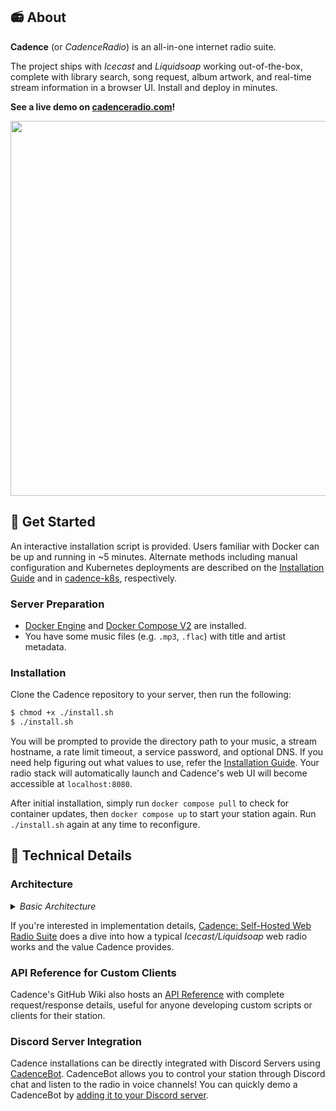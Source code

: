 ## 📻 About

**Cadence** (or *CadenceRadio*) is an all-in-one internet radio suite. 

The project ships with *Icecast* and *Liquidsoap* working out-of-the-box, complete with library search, song request, album artwork, and real-time stream information in a browser UI. Install and deploy in minutes.

**See a live demo on [cadenceradio.com](https://cadenceradio.com/)!**

<img src="https://user-images.githubusercontent.com/17265041/219263637-6971ce33-209a-4eb5-b67e-547f271dc3c8.png" width="600" >

## 🏃 Get Started

An interactive installation script is provided. Users familiar with Docker can be up and running in ~5 minutes. Alternate methods including manual configuration and Kubernetes deployments are described on the [Installation Guide](https://github.com/kenellorando/cadence/wiki/Installation) and in [cadence-k8s](https://github.com/kenellorando/cadence-k8s), respectively.

### Server Preparation

- [Docker Engine](https://docs.docker.com/engine/install/) and [Docker Compose V2](https://docs.docker.com/compose/install/) are installed.
- You have some music files (e.g. `.mp3`, `.flac`) with title and artist metadata.

### Installation

Clone the Cadence repository to your server, then run the following:

```bash
$ chmod +x ./install.sh
$ ./install.sh
```

You will be prompted to provide the directory path to your music, a stream hostname, a rate limit timeout, a service password, and optional DNS. If you need help figuring out what values to use, refer the [Installation Guide](https://github.com/kenellorando/cadence/wiki/Installation#interactive-prompt-guide). Your radio stack will automatically launch and Cadence's web UI will become accessible at `localhost:8080`.

After initial installation, simply run `docker compose pull` to check for container updates, then `docker compose up` to start your station again. Run `./install.sh` again at any time to reconfigure. 

## 🔬 Technical Details

### Architecture
<details>
<summary><i>Basic Architecture</i></summary>

<img src="https://user-images.githubusercontent.com/17265041/228726513-e71775c4-dce4-4ef3-b4c2-1bbd37999769.png" width="800" >

</details>

If you're interested in implementation details, [Cadence: Self-Hosted Web Radio Suite](https://kenellorando.notion.site/Cadence-Self-Hosted-Web-Radio-Suite-d1f0184b5eeb4882a3d6f78d582b2de6) does a dive into how a typical *Icecast/Liquidsoap* web radio works and the value Cadence provides.

### API Reference for Custom Clients
Cadence's GitHub Wiki also hosts an [API Reference](https://github.com/kenellorando/cadence/wiki/API-Reference) with complete request/response details, useful for anyone developing custom scripts or clients for their station.

### Discord Server Integration
Cadence installations can be directly integrated with Discord Servers using [CadenceBot](https://github.com/za419/CadenceBot). CadenceBot allows you to control your station through Discord chat and listen to the radio in voice channels! 
You can quickly demo a CadenceBot by [adding it to your Discord server](https://discord.com/api/oauth2/authorize?client_id=372999377569972224&permissions=274881252352&scope=bot).
